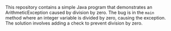 This repository contains a simple Java program that demonstrates an ArithmeticException caused by division by zero. The bug is in the `main` method where an integer variable is divided by zero, causing the exception. The solution involves adding a check to prevent division by zero.